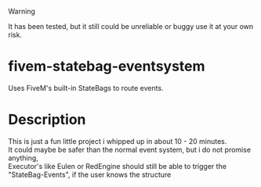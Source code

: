 > [!WARNING]  
> It has been tested, but it still could be unreliable or buggy use it at your own risk.

# fivem-statebag-eventsystem

Uses FiveM's built-in StateBags to route events.

# Description

This is just a fun little project i whipped up in about 10 - 20 minutes.\
It could maybe be safer than the normal event system, but i do not promise anything,\
Executor's like Eulen or RedEngine should still be able to trigger the "StateBag-Events", if the user knows the structure
